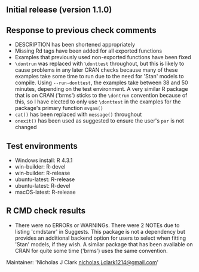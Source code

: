 ## Initial release (version 1.1.0)

## Response to previous check comments
* DESCRIPTION has been shortened appropriately
* Missing Rd tags have been added for all exported functions
* Examples that previously used non-exported functions have been fixed
* `\dontrun` was replaced with `\donttest` throughout, but this is likely to cause problems in any later CRAN checks because many of these examples take some time to run due to the need for 'Stan' models to compile. Using `--run-donttest`, the examples take between 38 and 50 minutes, depending on the test environment. A very similar R package that is on CRAN ('brms') sticks to the `\dontrun` convention because of this, so I have elected to only use `\donttest` in the examples for the package's primary function `mvgam()` 
* `cat()` has been replaced with `message()` throughout
* `onexit()` has been used as suggested to ensure the user's `par` is not changed

## Test environments
* Windows install: R 4.3.1
* win-builder: R-devel
* win-builder: R-release
* ubuntu-latest: R-release
* ubuntu-latest: R-devel
* macOS-latest: R-release

## R CMD check results
* There were no ERRORs or WARNINGs. There were 2 NOTEs due to listing 'cmdstanr' in Suggests. This package is not a dependency but provides an additional backend option for users to select when fitting 'Stan' models, if they wish. A similar package that has been available on CRAN for quite some time ('brms') uses the same convention.

Maintainer: 'Nicholas J Clark <nicholas.j.clark1214@gmail.com>'
